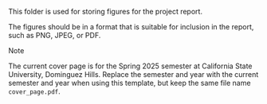 This folder is used for storing figures for the project report.

The figures should be in a format that is suitable for inclusion in the report, such as PNG, JPEG, or PDF.

> [!NOTE]
> 
> The current cover page is for the Spring 2025 semester at California State University, Dominguez Hills. Replace the semester and year with the current semester and year when using this template, but keep the same file name `cover_page.pdf`.